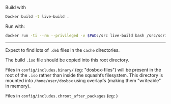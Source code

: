 Build with

```sh
Docker build -t live-build .
```

Run with:

```sh
docker run -ti --rm --privileged -v $PWD:/src live-build bash /src/scripts/build.sh
```

---

Expect to find lots of `.deb` files in the `cache` directories.

The build `.iso` file should be copied into this root directory.

Files in `config/includes.binary/` (eg: "dosbox-files") will be present in the root of the `.iso` rather than inside the squashfs filesystem. This directory is mounted into `/home/user/dosbox` using overlayfs (making them "writeable" in memory).

Files in `config/includes.chroot_after_packages` (eg: )